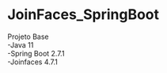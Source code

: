 # JoinFaces_SpringBoot

Projeto Base<br/>
-Java 11<br/>
-Spring Boot 2.7.1<br/>
-Joinfaces 4.7.1<br/>
